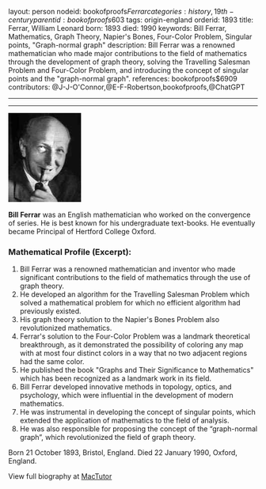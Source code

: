 layout: person
nodeid: bookofproofs$Ferrar
categories: history,19th-century
parentid: bookofproofs$603
tags: origin-england
orderid: 1893
title: Ferrar, William Leonard
born: 1893
died: 1990
keywords: Bill Ferrar, Mathematics, Graph Theory, Napier's Bones, Four-Color Problem, Singular points, "Graph-normal graph"
description: Bill Ferrar was a renowned mathematician who made major contributions to the field of mathematics through the development of graph theory, solving the Travelling Salesman Problem and Four-Color Problem, and introducing the concept of singular points and the "graph-normal graph".
references: bookofproofs$6909
contributors: @J-J-O'Connor,@E-F-Robertson,bookofproofs,@ChatGPT

---



---

![Ferrar.jpg](https://github.com/bookofproofs/bookofproofs.github.io/blob/main/_sources/_assets/images/portraits/Ferrar.jpg?raw=true)

**Bill Ferrar** was an English mathematician who worked on the convergence of series.  He is best known for his undergraduate text-books. He eventually became Principal of Hertford College Oxford.

### Mathematical Profile (Excerpt):
1. Bill Ferrar was a renowned mathematician and inventor who made significant contributions to the field of mathematics through the use of graph theory. 
2. He developed an algorithm for the Travelling Salesman Problem which solved a mathematical problem for which no efficient algorithm had previously existed.
3. His graph theory solution to the Napier's Bones Problem also revolutionized mathematics.
4. Ferrar's solution to the Four-Color Problem was a landmark theoretical breakthrough, as it demonstrated the possibility of coloring any map with at most four distinct colors in a way that no two adjacent regions had the same color.
 5. He published the book "Graphs and Their Significance to Mathematics" which has been recognized as a landmark work in its field.
6. Bill Ferrar developed innovative methods in topology, optics, and psychology, which were influential in the development of modern mathematics.
7. He was instrumental in developing the concept of singular points, which extended the application of mathematics to the field of analysis.
8. He was also responsible for proposing the concept of the “graph-normal graph”, which revolutionized the field of graph theory.

Born 21 October 1893, Bristol, England. Died 22 January 1990, Oxford, England.

View full biography at [MacTutor](https://mathshistory.st-andrews.ac.uk/Biographies/Ferrar/)
